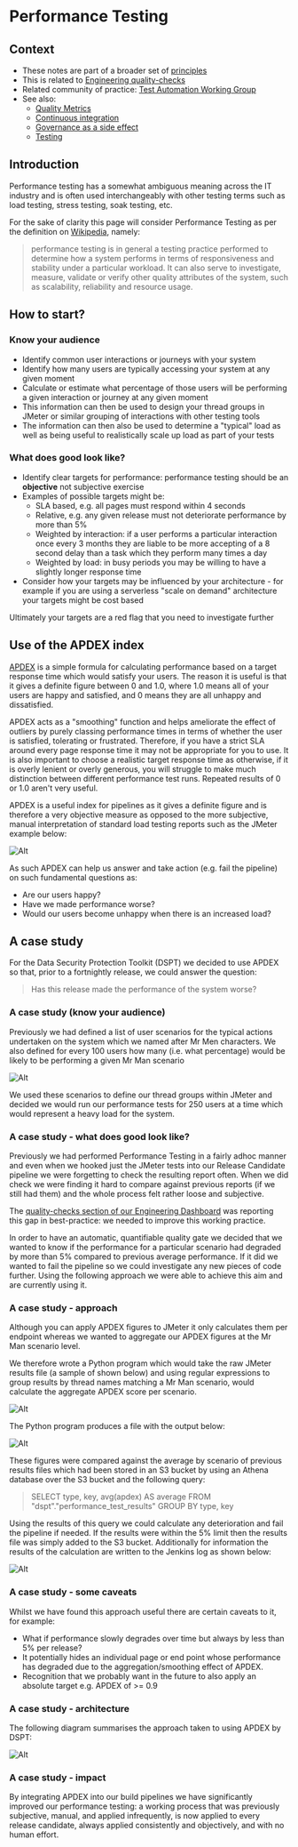 # Performance Testing

## Context

* These notes are part of a broader set of [principles](../principles.md)
* This is related to [Engineering quality-checks](https://digital.nhs.uk/about-nhs-digital/our-work/nhs-digital-architecture/principles/adopt-appropriate-cyber-security-standards)
* Related community of practice: [Test Automation Working Group](../communities/pd-test-automation-working-group.md)
* See also:
  * [Quality Metrics](../quality-checks.md) 
  * [Continuous integration](continuous-integration.md)
  * [Governance as a side effect](../patterns/governance-side-effect.md)
  * [Testing](testing.md)

## Introduction

Performance testing has a somewhat ambiguous meaning across the IT industry and is often used interchangeably with other testing terms such as load testing, stress testing, soak testing, etc.

For the sake of clarity this page will consider Performance Testing as per the definition on [Wikipedia](https://en.wikipedia.org/wiki/Software_performance_testing), namely:

>  performance testing is in general a testing practice performed to determine how a system performs in terms of responsiveness and stability under a particular workload. It can also serve to investigate, measure, validate or verify other quality attributes of the system, such as scalability, reliability and resource usage.

## How to start?

### Know your audience

* Identify common user interactions or journeys with your system
* Identify how many users are typically accessing your system at any given moment
* Calculate or estimate what percentage of those users will be performing a given interaction or journey at any given moment
* This information can then be used to design your thread groups in JMeter or similar grouping of interactions with other testing tools
* The information can then also be used to determine a "typical" load as well as being useful to realistically scale up load as part of your tests

### What does good look like?

* Identify clear targets for performance: performance testing should be an **objective** not subjective exercise
* Examples of possible targets might be: 
  * SLA based, e.g. all pages must respond within 4 seconds
  * Relative, e.g. any given release must not deteriorate performance by more than 5%
  * Weighted by interaction: if a user performs a particular interaction once every 3 months they are liable to be more accepting of a 8 second delay than a task which they perform many times a day
  * Weighted by load: in busy periods you may be willing to have a slightly longer response time
* Consider how your targets may be influenced by your architecture - for example if you are using a serverless "scale on demand" architecture your targets might be cost based

Ultimately your targets are a red flag that you need to investigate further

## Use of the APDEX index

[APDEX](https://en.wikipedia.org/wiki/Apdex) is a simple formula for calculating performance based on a target response time which would satisfy your users.  The reason it is useful is that it gives a definite figure between 0 and 1.0, where 1.0 means all of your users are happy and satisfied, and 0 means they are all unhappy and dissatisfied.

APDEX acts as a "smoothing" function and helps ameliorate the effect of outliers by purely classing performance times in terms of whether the user is satisfied, tolerating or frustrated.  Therefore, if you have a strict SLA around every page response time it may not be appropriate for you to use.  It is also important to choose a realistic target response time as otherwise, if it is overly lenient or overly generous, you will struggle to make much distinction between different performance test runs.  Repeated results of 0 or 1.0 aren't very useful.

APDEX is a useful index for pipelines as it gives a definite figure and is therefore a very objective measure as opposed to the more subjective, manual interpretation of standard load testing reports such as the JMeter example below:

![Alt](./images/jmeter-report-sample.png "Sample JMeter Report")

As such APDEX can help us answer and take action (e.g. fail the pipeline) on such fundamental questions as:

* Are our users happy?
* Have we made performance worse?
* Would our users become unhappy when there is an increased load?

## A case study

For the Data Security Protection Toolkit (DSPT) we decided to use APDEX so that, prior to a fortnightly release, we could answer the question:

> Has this release made the performance of the system worse?

### A case study (know your audience)

Previously we had defined a list of user scenarios for the typical actions undertaken on the system which we named after Mr Men characters.  We also defined for every 100 users how many (i.e. what percentage) would be likely to be performing a given Mr Man scenario

![Alt](./case-studies/performance-dspt/images/user-scenarios.png "DSPT user scenarios")

We used these scenarios to define our thread groups within JMeter and decided we would run our performance tests for 250 users at a time which would represent a heavy load for the system.

### A case study - what does good look like?

Previously we had performed Performance Testing in a fairly adhoc manner and even when we hooked just the JMeter tests into our Release Candidate pipeline we were forgetting to check the resulting report often.  When we did check we were finding it hard to compare against previous reports (if we still had them) and the whole process felt rather loose and subjective.

The [quality-checks section of our Engineering Dashboard](../quality-checks.md) was reporting this gap in best-practice: we needed to improve this working practice.

In order to have an automatic, quantifiable quality gate we decided that we wanted to know if the performance for a particular scenario had degraded by more than 5% compared to previous average performance.  If it did we wanted to fail the pipeline so we could investigate any new pieces of code further.  Using the following approach we were able to achieve this aim and are currently using it.

### A case study - approach

Although you can apply APDEX figures to JMeter it only calculates them per endpoint whereas we wanted to aggregate our APDEX figures at the Mr Man scenario level.

We therefore wrote a Python program which would take the raw JMeter results file (a sample of shown below) and using regular expressions to group results by thread names matching a Mr Man scenario, would calculate the aggregate APDEX score per scenario.

![Alt](./case-studies/performance-dspt/images/jmeter-output.png "Sample of raw JMeter result file")

The Python program produces a file with the output below:

![Alt](./case-studies/performance-dspt/images/aggregated-apdex-scores.png "Aggregated APDEX results file")

These figures were compared against the average by scenario of previous results files which had been stored in an S3 bucket by using an Athena database over the S3 bucket and the following query:

> SELECT type, key, avg(apdex) AS average FROM "dspt"."performance_test_results" GROUP BY type, key

Using the results of this query we could calculate any deterioration and fail the pipeline if needed.  If the results were within the 5% limit then the results file was simply added to the S3 bucket.  Additionally for information the results of the calculation are written to the Jenkins log as shown below:

![Alt](./case-studies/performance-dspt/images/degradation-output.png "Degradation result in Jenkins log")

### A case study - some caveats

Whilst we have found this approach useful there are certain caveats to it, for example:

* What if performance slowly degrades over time but always by less than 5% per release?
* It potentially hides an individual page or end point whose performance has degraded due to the aggregation/smoothing effect of APDEX.
* Recognition that we probably want in the future to also apply an absolute target e.g. APDEX of >= 0.9

### A case study - architecture

The following diagram summarises the approach taken to using APDEX by DSPT:

![Alt](./case-studies/performance-dspt/images/architecture.png "DSPT Performance test architecture")

### A case study - impact

By integrating APDEX into our build pipelines we have significantly improved our performance testing: a working process that was previously subjective, manual, and  applied infrequently, is now applied to every release candidate, always applied consistently and objectively, and with no human effort.
